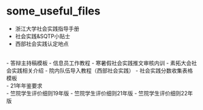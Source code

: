 # some_useful_files

- 浙江大学社会实践指导手册
- 社会实践&SQTP小贴士
- 西部社会实践认定地点
<br>
- 答辩主持稿模板  
- 信息员工作教程 
- 寒暑假社会实践推文审核内训 
- 素拓大会社会实践相关介绍 
- 院内队伍导入教程（西部社会实践） 
- 社会实践分数收集表格模板 
<br>
- 21年年鉴要求 
<br>
- 竺院学生评价细则19年版 
- 竺院学生评价细则21年版 
- 竺院学生评价细则22年版 
